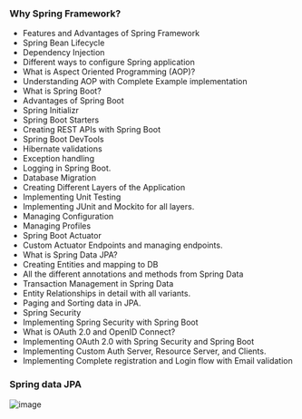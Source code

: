 ### Why Spring Framework?
- Features and Advantages of Spring Framework
- Spring Bean Lifecycle
- Dependency Injection
- Different ways to configure Spring application
- What is Aspect Oriented Programming (AOP)?
- Understanding AOP with Complete Example implementation
- What is Spring Boot?
- Advantages of Spring Boot
- Spring Initializr
- Spring Boot Starters
- Creating REST APIs with Spring Boot
- Spring Boot DevTools
- Hibernate validations
- Exception handling
- Logging in Spring Boot.
- Database Migration
- Creating Different Layers of the Application
- Implementing Unit Testing
- Implementing JUnit and Mockito for all layers.
- Managing Configuration
- Managing Profiles
- Spring Boot Actuator
- Custom Actuator Endpoints and managing endpoints.
- What is Spring Data JPA?
- Creating Entities and mapping to DB
- All the different annotations and methods from Spring Data
- Transaction Management in Spring Data
- Entity Relationships in detail with all variants.
- Paging and Sorting data in JPA.
- Spring Security
- Implementing Spring Security with Spring Boot
- What is OAuth 2.0 and OpenID Connect?
- Implementing OAuth 2.0 with Spring Security and Spring Boot
- Implementing Custom Auth Server, Resource Server, and Clients.
- Implementing Complete registration and Login flow with Email validation

### Spring data JPA
![image](https://github.com/shounoop/spring-boot-complete/assets/85869774/00352530-dfb2-4f99-97d1-88c170881bdc)
